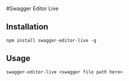 #Swagger Editor Live

## Installation

```
npm install swagger-editor-live -g
```

## Usage
```
swagger-editor-live <swagger file path here>
```